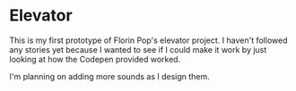 # Elevator
This is my first prototype of Florin Pop's elevator project. I haven't followed any stories yet because I wanted to see if I could make it work by just looking at how the Codepen provided worked.

I'm planning on adding more sounds as I design them. 
